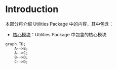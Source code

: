 # Introduction

本部分将介绍 Utilities Package 中的内容，其中包含：

-   [核心模块](./CoreModules.md)：Utilities Package 中包含的核心模块

```mermaid
graph TD;
    A-->B;
    A-->C;
    B-->D;
    C-->D;
```
